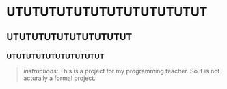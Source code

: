 # UTUTUTUTUTUTUTUTUTUTUTUT
## UTUTUTUTUTUTUTUTUTUT
### UTUTUTUTUTUTUTUTUTUT
> *instructions:*
> This is a project for my programming teacher. So it is not acturally a formal project.